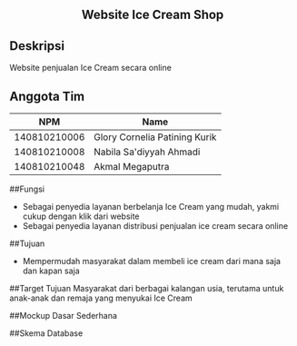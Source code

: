 <p align="center">
  <h2 align="center">
    Website Ice Cream Shop
  </h2>
</p>

## Deskripsi

Website penjualan Ice Cream secara online


## Anggota Tim
| NPM           | Name                             |
| ------------- |----------------------------------|
| 140810210006  | Glory Cornelia Patining Kurik    |
| 140810210008  | Nabila Sa'diyyah Ahmadi          |
| 140810210048  | Akmal Megaputra                  |

##Fungsi
- Sebagai penyedia layanan berbelanja Ice Cream yang mudah, yakmi cukup dengan klik dari website
- Sebagai penyedia layanan distribusi penjualan ice cream secara online

##Tujuan
- Mempermudah masyarakat dalam membeli ice cream dari mana saja dan kapan saja

##Target Tujuan
Masyarakat dari berbagai kalangan usia, terutama untuk anak-anak dan remaja yang menyukai Ice Cream

##Mockup Dasar Sederhana

##Skema Database
